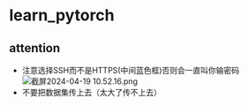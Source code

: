 # learn_pytorch
## attention
+ 注意选择SSH而不是HTTPS(中间蓝色框)否则会一直叫你输密码
![截屏2024-04-19 10.52.16.png](..%2F..%2FDesktop%2F%E6%88%AA%E5%B1%8F2024-04-19%2010.52.16.png)
+ 不要把数据集传上去（太大了传不上去）